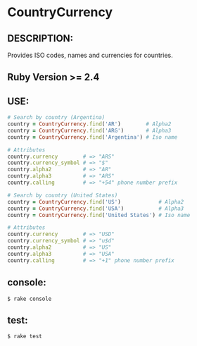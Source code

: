 # CountryCurrency

## DESCRIPTION:

Provides ISO codes, names and currencies for countries.

## Ruby Version >= 2.4

## USE:
```ruby
# Search by country (Argentina)
country = CountryCurrency.find('AR')        # Alpha2
country = CountryCurrency.find('ARG')       # Alpha3
country = CountryCurrency.find('Argentina') # Iso name

# Attributes
country.currency        # => "ARS"
country.currency_symbol # => "$"
country.alpha2          # => "AR"
country.alpha3          # => "ARS"
country.calling         # => "+54" phone number prefix

# Search by country (United States)
country = CountryCurrency.find('US')            # Alpha2
country = CountryCurrency.find('USA')           # Alpha3
country = CountryCurrency.find('United States') # Iso name

# Attributes
country.currency        # => "USD"
country.currency_symbol # => "u$d"
country.alpha2          # => "US"
country.alpha3          # => "USA"
country.calling         # => "+1" phone number prefix

```

## console:
`$ rake console`

## test:
`$ rake test`
